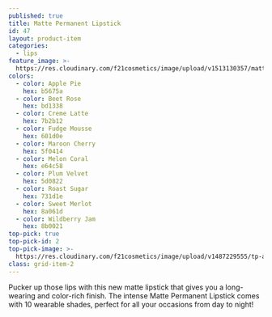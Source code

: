 ```yaml
---
published: true
title: Matte Permanent Lipstick
id: 47
layout: product-item
categories:
  - lips
feature_image: >-
  https://res.cloudinary.com/f21cosmetics/image/upload/v1513130357/matte-permanent.jpg
colors:
  - color: Apple Pie
    hex: b5675a
  - color: Beet Rose
    hex: bd1338
  - color: Creme Latte
    hex: 7b2b12
  - color: Fudge Mousse
    hex: 601d0e
  - color: Maroon Cherry
    hex: 5f0414
  - color: Melon Coral
    hex: e64c58
  - color: Plum Velvet
    hex: 5d0822
  - color: Roast Sugar
    hex: 731d1e
  - color: Sweet Merlot
    hex: 8a061d
  - color: Wildberry Jam
    hex: 8b0021
top-pick: true
top-pick-id: 2
top-pick-image: >-
  https://res.cloudinary.com/f21cosmetics/image/upload/v1487229555/tp-all-day-matte2.jpg
class: grid-item-2
---
```

Pucker up those lips with this new matte lipstick that gives you a long-wearing and color-rich finish. The intense Matte Permanent Lipstick comes with 10 wearable shades, perfect for all your occasions from day to night!
